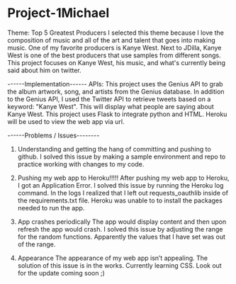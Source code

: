 # Project-1Michael

Theme: Top 5 Greatest Producers
I selected this theme because I love the composition of music and all of the art and talent that goes into making music. One of my favorite producers is Kanye West. Next to JDilla, Kanye West is one of the best producers that use samples from different songs. This project focuses on Kanye West, his music, and what's currently being said about him on twitter. 

------Implementation------
APIs:
This project uses the Genius API to grab the album artwork, song, and artists from the Genius database. In addition to the Genius API, I used the Twitter API to retrieve tweets based on a keyword: "Kanye West". This will display what people are saying about Kanye West. 
This project uses Flask to integrate python and HTML. Heroku will be used to view the web app via url.

------Problems / Issues--------
1) Understanding and getting the hang of committing and pushing to github.
I solved this issue by making a sample environment and repo to practice working with changes to my code.

2) Pushing my web app to Heroku!!!!!
After pushing my web app to Heroku, I got an Application Error. I solved this issue by running the Heroku log command. In the logs I realized that I left out requests_oauthlib inside of the requirements.txt file. Heroku was unable to to install the packages needed to run the app.

3) App crashes periodically
The app would display content and then upon refresh the app would crash. I solved this issue by adjusting the range for the random functions. Apparently the values that I have set was out of the range. 

4) Appearance
The appearance of my web app isn’t appealing. The solution of this issue is in the works. Currently learning CSS. Look out for the update coming soon ;)
